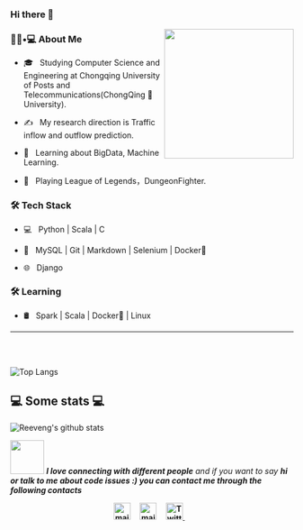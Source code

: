 ### Hi there 👋

<img align='right' src="https://media.giphy.com/media/M9gbBd9nbDrOTu1Mqx/giphy.gif" width="230">

<h3> 👨🏻•💻 About Me </h3>


- 🎓 &nbsp; Studying Computer Science and Engineering at Chongqing University of Posts and Telecommunications(ChongQing 🚪 University).

- ✍️ &nbsp; My research direction is Traffic inflow and outflow prediction.

- 🌱 &nbsp; Learning about BigData, Machine Learning.

- 🔭 &nbsp; Playing League of Legends，DungeonFighter.



<h3>🛠 Tech Stack</h3>

- 💻 &nbsp; Python | Scala | C

- 🔧 &nbsp; MySQL | Git | Markdown | Selenium | Docker🐳

- 🌐 &nbsp; Django


<h3>🛠 Learning</h3>

- 🛢 &nbsp; Spark | Scala | Docker🐳 | Linux

<hr>



<br/><br/>

![Top Langs](https://github-readme-stats.vercel.app/api/top-langs/?username=wdzxy7&layout=compact&theme=tokyonight)

<h2>💻 Some stats 💻</h2>

![Reeveng's github stats](https://github-readme-stats.vercel.app/api?username=wdzxy7&show_icons=true&title_color=fff&icon_color=79ff97&text_color=9f9f9f&bg_color=151515)

<img src="https://media.giphy.com/media/LnQjpWaON8nhr21vNW/giphy.gif" width="60"> <em><b>I love connecting with different people</b> and if you want to say <b>hi or  talk to me about code issues :) you can contact me through the following contacts</em>
<p align="center">
 <a href="mailto:wdzxy7@qq.com"><img src="https://github.com/wdzxy7/wdzxy7/tree/main/icon/gmail.svg" width="30px" alt="mail"></a> &nbsp; &nbsp;
   <a href="https://github.com/wdzxy7"><img src="https://github.com/wdzxy7/wdzxy7/tree/main/icon/github.svg" width="30px" alt="mail"></a> &nbsp; &nbsp;
  <a href="https://twitter.com/wdzxy7"><img src="https://github.com/wdzxy7/wdzxy7/tree/main/icon/twitter.svg" width="30px" alt="Twitter">     </a> &nbsp; &nbsp;
</p>
